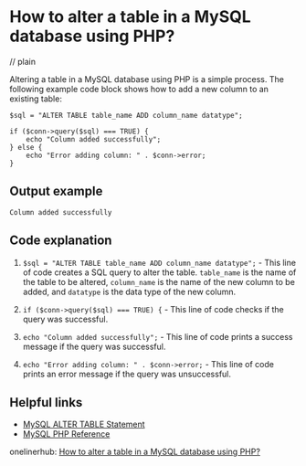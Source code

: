 # How to alter a table in a MySQL database using PHP?
// plain

Altering a table in a MySQL database using PHP is a simple process. The following example code block shows how to add a new column to an existing table:

```
$sql = "ALTER TABLE table_name ADD column_name datatype";

if ($conn->query($sql) === TRUE) {
    echo "Column added successfully";
} else {
    echo "Error adding column: " . $conn->error;
}
```

## Output example

```
Column added successfully
```

## Code explanation


1. `$sql = "ALTER TABLE table_name ADD column_name datatype";` - This line of code creates a SQL query to alter the table. `table_name` is the name of the table to be altered, `column_name` is the name of the new column to be added, and `datatype` is the data type of the new column.

2. `if ($conn->query($sql) === TRUE) {` - This line of code checks if the query was successful.

3. `echo "Column added successfully";` - This line of code prints a success message if the query was successful.

4. `echo "Error adding column: " . $conn->error;` - This line of code prints an error message if the query was unsuccessful.

## Helpful links

- [MySQL ALTER TABLE Statement](https://www.w3schools.com/sql/sql_alter.asp)
- [MySQL PHP Reference](https://www.w3schools.com/php/php_ref_mysqli.asp)

onelinerhub: [How to alter a table in a MySQL database using PHP?](https://onelinerhub.com/php-mysql/how-to-alter-a-table-in-a-mysql-database-using-php)